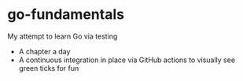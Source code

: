 # go-fundamentals
My attempt to learn Go via testing
- A chapter a day
- A continuous integration in place via GitHub actions to visually see green ticks for fun
